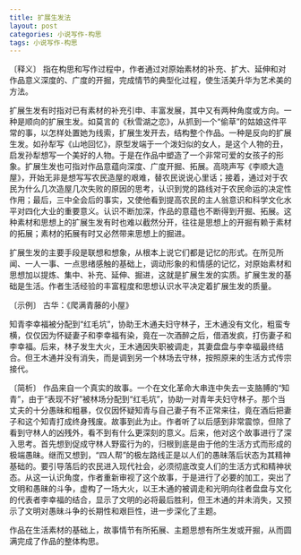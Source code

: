 ```yaml
---
title: 扩展生发法
layout: post
categories: 小说写作-构思
tags: 小说写作-构思
---
```


〔释义〕 指在构思和写作过程中，作者通过对原始素材的补充、扩大、延伸和对作品意义深度的、广度的开掘，完成情节的典型化过程，使生活美升华为艺术美的方法。

扩展生发有时指对已有素材的补充引申、丰富发展，其中又有两种角度或方向。一种是顺向的扩展生发。如莫言的《秋雪湖之恋》，从抓到一个“偷草”的姑娘这件平常的事，以怎样处置她为线索，扩展生发开去，结构整个作品。一种是反向的扩展生发。如孙犁写《山地回忆》，原型发端于一个泼妇似的女人，是这个人物的丑，启发孙犁想写一个美好的人物。于是在作品中塑造了一个非常可爱的女孩子的形象。扩展生发也可指对作品意蕴向深度、广度开掘、拓展。高晓声写《李顺大造屋》，开始无非是想写写农民造屋的艰难，替农民说说心里话；接着，通过对于农民为什么几次造屋几次失败的原因的思考，认识到党的路线对于农民命运的决定性作用；最后，三中全会后的事实，又使他看到提高农民的主人翁意识和科学文化水平对四化大业的重要意义。认识不断加深，作品的意蕴也不断得到开掘、拓展。这种素材和思想上的扩展生发有时也难以截然分开，往往是思想上的开掘有赖于素材的拓展；素材的拓展有时又必然带来思想上的掘进。

扩展生发的主要手段是联想和想象，从根本上说它们都是记忆的形式。在所见所闻、一人一事、一点思绪感触的基础上，调动形象的和情感的记忆，对原始素材和思想加以提炼、集中、补充、延伸、掘进，这就是扩展生发的实质。扩展生发的基础是生活。作者生活经验的丰富程度和思想认识水平决定着扩展生发的质量。

〔示例〕 古华：《爬满青藤的小屋》

知青李幸福被分配到“红毛坑”，协助王木通夫妇守林子，王木通没有文化，粗蛮专横，仅仅因为怀疑妻子和李幸福有染，竟在一次酒醉之后，借酒发疯，打伤妻子和李幸福。后来，林子发生大火，王木通因失职被调走，其妻盘盘与李幸福最终结合。但王木通并没有消失，而是调到另一个林场去守林，按照原来的生活方式传宗接代。

〔简析〕 作品来自一个真实的故事。一个在文化革命大串连中失去一支胳膊的“知青”，由于“表现不好”被林场分配到“红毛坑”，协助一对青年夫妇守林子。那个当丈夫的十分愚昧和粗暴，仅仅因怀疑知青与自己妻子有不正常来往，竟在酒后把妻子和这个知青打成终身残废。故事到此为止。作者听了以后感到非常震惊，但除了看到守林人的凶残外，看不到有什么更深刻的意义。后来，他对这个故事进行了深入思考。首先想到促成守林人野蛮行为的，归根到底是由于他的生活方式而形成的极端愚昧。继而又想到，“四人帮”的极左路线正是以人们的愚昧落后状态为其精神基础的。要引导落后的农民进入现代社会，必须彻底改变人们的生活方式和精神状态。从这一认识角度，作者重新审视了这个故事，于是进行了必要的加工，突出了文明和愚昧的斗争，虚构了一场大火，以王木通的被调走和光明向往者盘盘与文化的代表者李幸福的结合，显示了文明的必将最后胜利，但王木通的并未消失，又预示了文明对愚昧斗争的长期性和艰巨性，进一步深化了主题。

作品在生活素材的基础上，故事情节有所拓展、主题思想有所生发或开掘，从而圆满完成了作品的整体构思。 